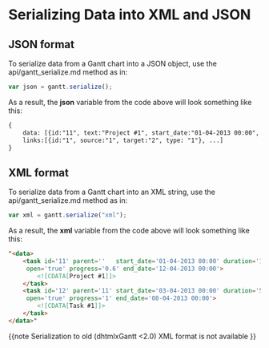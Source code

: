 Serializing Data into XML and JSON 
===============================================


JSON format
--------------------------------------------------
To serialize data from a Gantt chart into a JSON object, use the api/gantt_serialize.md method as in:

~~~js
var json = gantt.serialize();
~~~

As a result, the **json** variable from the code above will look something like this:

~~~html
{
	data: [{id:"11", text:"Project #1", start_date:"01-04-2013 00:00", ...}, ...], 
    links:[{id:"1", source:"1", target:"2", type: "1"}, ...]
}
~~~

XML format
----------------------------------
To serialize data from a Gantt chart into an XML string, use the api/gantt_serialize.md method as in:

~~~js
var xml = gantt.serialize("xml");
~~~
As a result, the **xml** variable from the code above will look something like this:

~~~html
"<data>
	<task id='11' parent=''   start_date='01-04-2013 00:00' duration='11' 
     open='true' progress='0.6' end_date='12-04-2013 00:00'>
    	<![CDATA[Project #1]]>
    </task>
    <task id='12' parent='11' start_date='03-04-2013 00:00' duration='5' 
     open='true' progress='1' end_date='08-04-2013 00:00'>
    	<![CDATA[Task #1]]>
    </task>
</data>"
~~~

{{note
Serialization to old (dhtmlxGantt <2.0) XML format  is not available
}}
